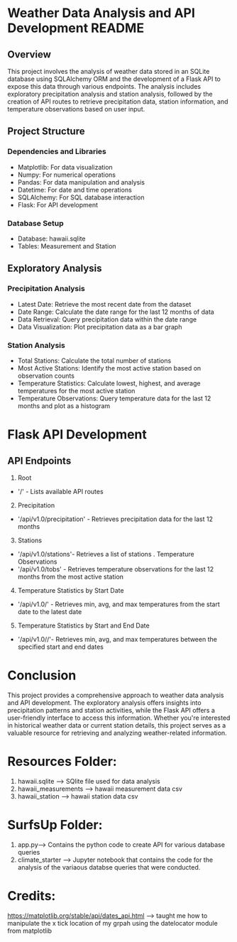 # Weather Data Analysis and API Development README

## Overview
This project involves the analysis of weather data stored in an SQLite database using SQLAlchemy ORM and the development of a Flask API to expose this data through various endpoints. The analysis includes exploratory precipitation analysis and station analysis, followed by the creation of API routes to retrieve precipitation data, station information, and temperature observations based on user input.

## Project Structure

### Dependencies and Libraries
* Matplotlib: For data visualization
* Numpy: For numerical operations
* Pandas: For data manipulation and analysis
* Datetime: For date and time operations
* SQLAlchemy: For SQL database interaction
* Flask: For API development

### Database Setup
* Database: hawaii.sqlite
* Tables: Measurement and Station

## Exploratory Analysis
### Precipitation Analysis
* Latest Date: Retrieve the most recent date from the dataset
* Date Range: Calculate the date range for the last 12 months of data
* Data Retrieval: Query precipitation data within the date range
* Data Visualization: Plot precipitation data as a bar graph
### Station Analysis
* Total Stations: Calculate the total number of stations
* Most Active Stations: Identify the most active station based on observation counts
* Temperature Statistics: Calculate lowest, highest, and average temperatures for the most active station
* Temperature Observations: Query temperature data for the last 12 months and plot as a histogram

# Flask API Development
## API Endpoints
1. Root
* '/' - Lists available API routes
2. Precipitation
* '/api/v1.0/precipitation' - Retrieves precipitation data for the last 12 months
3. Stations
* '/api/v1.0/stations'- Retrieves a list of stations
  . Temperature Observations
* '/api/v1.0/tobs' - Retrieves temperature observations for the last 12 months from the most active station
4. Temperature Statistics by Start Date
* '/api/v1.0/<start>' - Retrieves min, avg, and max temperatures from the start date to the latest date
5. Temperature Statistics by Start and End Date
* '/api/v1.0/<start>/<end>'- Retrieves min, avg, and max temperatures between the specified start and end dates

# Conclusion
This project provides a comprehensive approach to weather data analysis and API development. The exploratory analysis offers insights into precipitation patterns and station activities, while the Flask API offers a user-friendly interface to access this information. Whether you're interested in historical weather data or current station details, this project serves as a valuable resource for retrieving and analyzing weather-related information.

# Resources Folder: 
1. hawaii.sqlite --> SQlite file used for data analysis
2. hawaii_measurements --> hawaii measurement data csv
3. hawaii_station --> hawaii station data csv 

# SurfsUp Folder: 
1. app.py--> Contains the python code to create API for various database queries
2. climate_starter --> Jupyter notebook that contains the code for the analysis of the variaous databse queries that were conducted. 

# Credits: 
https://matplotlib.org/stable/api/dates_api.html --> taught me how to manipulate the x tick location of my grpah using the datelocator module from matplotlib

